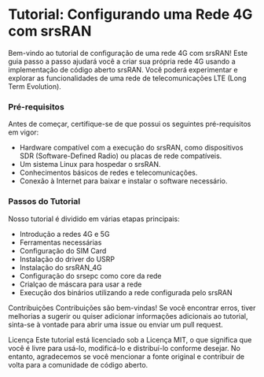 # Tutorial: Configurando uma Rede 4G com srsRAN

Bem-vindo ao tutorial de configuração de uma rede 4G com srsRAN! Este guia passo a passo ajudará você a criar sua própria rede 4G usando a implementação de código aberto srsRAN. Você poderá experimentar e explorar as funcionalidades de uma rede de telecomunicações LTE (Long Term Evolution).

### Pré-requisitos
Antes de começar, certifique-se de que possui os seguintes pré-requisitos em vigor:

* Hardware compatível com a execução do srsRAN, como dispositivos SDR (Software-Defined Radio) ou placas de rede compatíveis.
* Um sistema Linux para hospedar o srsRAN.
* Conhecimentos básicos de redes e telecomunicações.
* Conexão à Internet para baixar e instalar o software necessário.

### Passos do Tutorial
Nosso tutorial é dividido em várias etapas principais:

* Introdução a redes 4G e 5G
* Ferramentas necessárias
* Configuração do SIM Card
* Instalação do driver do USRP
* Instalação do srsRAN_4G
* Configuração do srsepc como core da rede
* Crialçao de máscara para usar a rede
* Execução dos binários utilizando a rede configurada pelo srsRAN

Contribuições
Contribuições são bem-vindas! Se você encontrar erros, tiver melhorias a sugerir ou quiser adicionar informações adicionais ao tutorial, sinta-se à vontade para abrir uma issue ou enviar um pull request.

Licença
Este tutorial está licenciado sob a Licença MIT, o que significa que você é livre para usá-lo, modificá-lo e distribuí-lo conforme desejar. No entanto, agradecemos se você mencionar a fonte original e contribuir de volta para a comunidade de código aberto.
